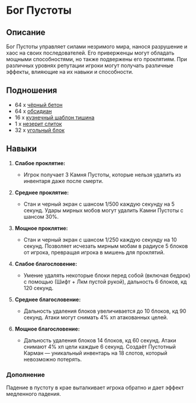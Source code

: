 # Бог Пустоты

## Описание
Бог Пустоты управляет силами незримого мира, нанося разрушение и хаос на своих последователей. Его приверженцы могут обладать мощными способностями, но также подвержены его проклятиям. При различных уровнях репутации игроки могут получать различные эффекты, влияющие на их навыки и способности.

## Подношения
- 64 x [чёрный бетон]()
- 64 x [обсидиан]()
- 16 x [кузнечный шаблон тишина]()
- 1 x [незерит слиток]()
- 32 x [угольный блок]()

## Навыки

1. **Слабое проклятие:**
   - Игрок получает 3 Камня Пустоты, которые нельзя удалить из инвентаря даже после смерти.
   
2. **Среднее проклятие:**
   - Стан и черный экран с шансом 1/500 каждую секунду на 5 секунд. Удары мирных мобов могут удалить Камни Пустоты с шансом 30%.

3. **Мощное проклятие:**
   - Стан и черный экран с шансом 1/250 каждую секунду на 10 секунд. Позволяет исчезать мирным мобам в радиусе 5 блоков от игрока, превращая игрока в мишень для проклятий.

4. **Слабое благословение:**
   - Умение удалять некоторые блоки перед собой (включая бедрок) с помощью (Шифт + Лкм пустой рукой), дальность 6 блоков, кд 120 секунд.

5. **Среднее благословение:**
   - Дальность удаления блоков увеличивается до 10 блоков, кд 90 секунд. Атаки могут снимать 4% хп атакованных целей.

6. **Мощное благословение:**
   - Дальность удаления блоков 14 блоков, кд 60 секунд. Атаки снимают 4% хп цели каждые 6 секунд. Создаёт Пустотный Карман — уникальный инвентарь на 18 слотов, который невозможно потерять.

### Дополнение
Падение в пустоту в крае выталкивает игрока обратно и дает эффект медленного падения.